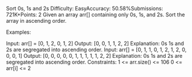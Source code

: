 Sort 0s, 1s and 2s
Difficulty: EasyAccuracy: 50.58%Submissions: 721K+Points: 2
Given an array arr[] containing only 0s, 1s, and 2s. Sort the array in ascending order.

Examples:

Input: arr[] = [0, 1, 2, 0, 1, 2]
Output: [0, 0, 1, 1, 2, 2]
Explanation: 0s 1s and 2s are segregated into ascending order.
Input: arr[] = [0, 1, 1, 0, 1, 2, 1, 2, 0, 0, 0, 1]
Output: [0, 0, 0, 0, 0, 1, 1, 1, 1, 1, 2, 2]
Explanation: 0s 1s and 2s are segregated into ascending order.
Constraints:
1 <= arr.size() <= 106
0 <= arr[i] <= 2